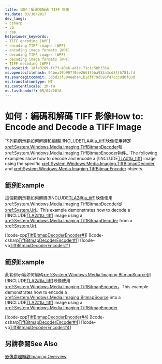 ```yaml
---
title: 如何：編碼和解碼 TIFF 影像
ms.date: 03/30/2017
dev_langs:
- csharp
- vb
- cpp
helpviewer_keywords:
- TIFF encoding [WPF]
- encoding TIFF images [WPF]
- encoding image formats [WPF]
- decoding TIFF images [WPF]
- decoding image formats [WPF]
- TIFF decoding [WPF]
ms.assetid: 1dfe3209-fc73-40e6-ad1c-71c1c58b3364
ms.openlocfilehash: 94bea19b997f0ee266176ba985a3cd8ff6781cfd
ms.sourcegitcommit: 3d5d33f384eeba41b2dff79d096f47ccc8d8f03d
ms.translationtype: MT
ms.contentlocale: zh-TW
ms.lasthandoff: 05/04/2018
---
```

# <a name="how-to-encode-and-decode-a-tiff-image"></a><span data-ttu-id="a90b9-102">如何：編碼和解碼 TIFF 影像</span><span class="sxs-lookup"><span data-stu-id="a90b9-102">How to: Encode and Decode a TIFF Image</span></span>
<span data-ttu-id="a90b9-103">下列範例示範如何解碼和編碼[!INCLUDE[TLA#tla_tiff](../../../../includes/tlasharptla-tiff-md.md)]映像使用特定<xref:System.Windows.Media.Imaging.TiffBitmapDecoder>和<xref:System.Windows.Media.Imaging.TiffBitmapEncoder>物件。</span><span class="sxs-lookup"><span data-stu-id="a90b9-103">The following examples show how to decode and encode a [!INCLUDE[TLA#tla_tiff](../../../../includes/tlasharptla-tiff-md.md)] image using the specific <xref:System.Windows.Media.Imaging.TiffBitmapDecoder> and <xref:System.Windows.Media.Imaging.TiffBitmapEncoder> objects.</span></span>  
  
## <a name="example"></a><span data-ttu-id="a90b9-104">範例</span><span class="sxs-lookup"><span data-stu-id="a90b9-104">Example</span></span>  
 <span data-ttu-id="a90b9-105">這個範例示範如何解碼[!INCLUDE[TLA2#tla_tiff](../../../../includes/tla2sharptla-tiff-md.md)]映像使用<xref:System.Windows.Media.Imaging.TiffBitmapDecoder>從<xref:System.Uri>。</span><span class="sxs-lookup"><span data-stu-id="a90b9-105">This example demonstrates how to decode a [!INCLUDE[TLA2#tla_tiff](../../../../includes/tla2sharptla-tiff-md.md)] image using a <xref:System.Windows.Media.Imaging.TiffBitmapDecoder> from a <xref:System.Uri>.</span></span>  
  
 [!code-cpp[TiffBitmapDecoderEncoder#1](../../../../samples/snippets/cpp/VS_Snippets_Wpf/TiffBitmapDecoderEncoder/CPP/TiffEncoderDecoder.cpp#1)]
 [!code-csharp[TiffBitmapDecoderEncoder#1](../../../../samples/snippets/csharp/VS_Snippets_Wpf/TiffBitmapDecoderEncoder/CSharp/TiffEncoderDecoder.cs#1)]
 [!code-vb[TiffBitmapDecoderEncoder#1](../../../../samples/snippets/visualbasic/VS_Snippets_Wpf/TiffBitmapDecoderEncoder/VB/TiffEncoderDecoder.vb#1)]  
  
## <a name="example"></a><span data-ttu-id="a90b9-106">範例</span><span class="sxs-lookup"><span data-stu-id="a90b9-106">Example</span></span>  
 <span data-ttu-id="a90b9-107">此範例示範如何編碼<xref:System.Windows.Media.Imaging.BitmapSource>到[!INCLUDE[TLA2#tla_tiff](../../../../includes/tla2sharptla-tiff-md.md)]映像使用<xref:System.Windows.Media.Imaging.TiffBitmapEncoder>。</span><span class="sxs-lookup"><span data-stu-id="a90b9-107">This example demonstrates how to encode a <xref:System.Windows.Media.Imaging.BitmapSource> into a [!INCLUDE[TLA2#tla_tiff](../../../../includes/tla2sharptla-tiff-md.md)] image using a <xref:System.Windows.Media.Imaging.TiffBitmapEncoder>.</span></span>  
  
 [!code-cpp[TiffBitmapDecoderEncoder#4](../../../../samples/snippets/cpp/VS_Snippets_Wpf/TiffBitmapDecoderEncoder/CPP/TiffEncoderDecoder.cpp#4)]
 [!code-csharp[TiffBitmapDecoderEncoder#4](../../../../samples/snippets/csharp/VS_Snippets_Wpf/TiffBitmapDecoderEncoder/CSharp/TiffEncoderDecoder.cs#4)]
 [!code-vb[TiffBitmapDecoderEncoder#4](../../../../samples/snippets/visualbasic/VS_Snippets_Wpf/TiffBitmapDecoderEncoder/VB/TiffEncoderDecoder.vb#4)]  
  
## <a name="see-also"></a><span data-ttu-id="a90b9-108">另請參閱</span><span class="sxs-lookup"><span data-stu-id="a90b9-108">See Also</span></span>  
 [<span data-ttu-id="a90b9-109">影像處理概觀</span><span class="sxs-lookup"><span data-stu-id="a90b9-109">Imaging Overview</span></span>](../../../../docs/framework/wpf/graphics-multimedia/imaging-overview.md)
